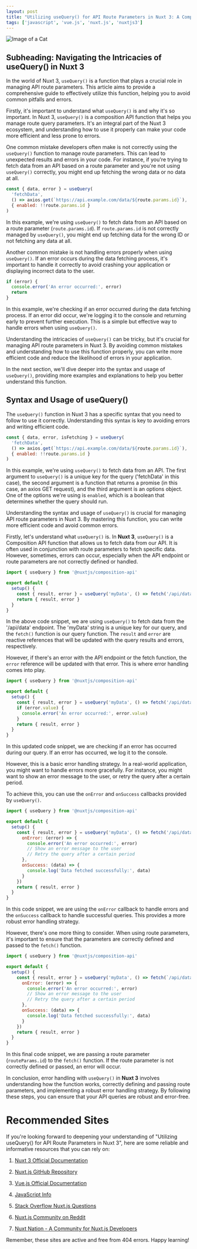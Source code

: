 ```yaml
---
layout: post
title: "Utilizing useQuery() for API Route Parameters in Nuxt 3: A Comprehensive Guide"
tags: ['javascript', 'vue.js', 'nuxt.js', 'nuxtjs3']
---
```


![Image of a Cat](http://source.unsplash.com/1600x900/?cat)

## Subheading: Navigating the Intricacies of useQuery() in Nuxt 3

In the world of Nuxt 3, `useQuery()` is a function that plays a crucial role in managing API route parameters. This article aims to provide a comprehensive guide to effectively utilize this function, helping you to avoid common pitfalls and errors.

Firstly, it's important to understand what `useQuery()` is and why it's so important. In Nuxt 3, `useQuery()` is a composition API function that helps you manage route query parameters. It's an integral part of the Nuxt 3 ecosystem, and understanding how to use it properly can make your code more efficient and less prone to errors.

One common mistake developers often make is not correctly using the `useQuery()` function to manage route parameters. This can lead to unexpected results and errors in your code. For instance, if you're trying to fetch data from an API based on a route parameter and you're not using `useQuery()` correctly, you might end up fetching the wrong data or no data at all.

```javascript
const { data, error } = useQuery(
  'fetchData',
  () => axios.get(`https://api.example.com/data/${route.params.id}`),
  { enabled: !!route.params.id }
)
```

In this example, we're using `useQuery()` to fetch data from an API based on a route parameter (`route.params.id`). If `route.params.id` is not correctly managed by `useQuery()`, you might end up fetching data for the wrong ID or not fetching any data at all.

Another common mistake is not handling errors properly when using `useQuery()`. If an error occurs during the data fetching process, it's important to handle it correctly to avoid crashing your application or displaying incorrect data to the user.

```javascript
if (error) {
  console.error('An error occurred:', error)
  return
}
```

In this example, we're checking if an error occurred during the data fetching process. If an error did occur, we're logging it to the console and returning early to prevent further execution. This is a simple but effective way to handle errors when using `useQuery()`.

Understanding the intricacies of `useQuery()` can be tricky, but it's crucial for managing API route parameters in Nuxt 3. By avoiding common mistakes and understanding how to use this function properly, you can write more efficient code and reduce the likelihood of errors in your application.

In the next section, we'll dive deeper into the syntax and usage of `useQuery()`, providing more examples and explanations to help you better understand this function.

## Syntax and Usage of useQuery()

The `useQuery()` function in Nuxt 3 has a specific syntax that you need to follow to use it correctly. Understanding this syntax is key to avoiding errors and writing efficient code.

```javascript
const { data, error, isFetching } = useQuery(
  'fetchData',
  () => axios.get(`https://api.example.com/data/${route.params.id}`),
  { enabled: !!route.params.id }
)
```

In this example, we're using `useQuery()` to fetch data from an API. The first argument to `useQuery()` is a unique key for the query ('fetchData' in this case), the second argument is a function that returns a promise (in this case, an axios GET request), and the third argument is an options object. One of the options we're using is `enabled`, which is a boolean that determines whether the query should run.

Understanding the syntax and usage of `useQuery()` is crucial for managing API route parameters in Nuxt 3. By mastering this function, you can write more efficient code and avoid common errors.

Firstly, let's understand what `useQuery()` is. In **Nuxt 3**, `useQuery()` is a Composition API function that allows us to fetch data from our API. It is often used in conjunction with route parameters to fetch specific data. However, sometimes, errors can occur, especially when the API endpoint or route parameters are not correctly defined or handled.

```javascript
import { useQuery } from '@nuxtjs/composition-api'

export default {
  setup() {
    const { result, error } = useQuery('myData', () => fetch('/api/data'))
    return { result, error }
  }
}
```
In the above code snippet, we are using `useQuery()` to fetch data from the '/api/data' endpoint. The 'myData' string is a unique key for our query, and the `fetch()` function is our query function. The `result` and `error` are reactive references that will be updated with the query results and errors, respectively.

However, if there's an error with the API endpoint or the fetch function, the `error` reference will be updated with that error. This is where error handling comes into play.

```javascript
import { useQuery } from '@nuxtjs/composition-api'

export default {
  setup() {
    const { result, error } = useQuery('myData', () => fetch('/api/data'))
    if (error.value) {
      console.error('An error occurred:', error.value)
    }
    return { result, error }
  }
}
```
In this updated code snippet, we are checking if an error has occurred during our query. If an error has occurred, we log it to the console.

However, this is a basic error handling strategy. In a real-world application, you might want to handle errors more gracefully. For instance, you might want to show an error message to the user, or retry the query after a certain period.

To achieve this, you can use the `onError` and `onSuccess` callbacks provided by `useQuery()`.

```javascript
import { useQuery } from '@nuxtjs/composition-api'

export default {
  setup() {
    const { result, error } = useQuery('myData', () => fetch('/api/data'), {
      onError: (error) => {
        console.error('An error occurred:', error)
        // Show an error message to the user
        // Retry the query after a certain period
      },
      onSuccess: (data) => {
        console.log('Data fetched successfully:', data)
      }
    })
    return { result, error }
  }
}
```
In this code snippet, we are using the `onError` callback to handle errors and the `onSuccess` callback to handle successful queries. This provides a more robust error handling strategy.

However, there's one more thing to consider. When using route parameters, it's important to ensure that the parameters are correctly defined and passed to the `fetch()` function.

```javascript
import { useQuery } from '@nuxtjs/composition-api'

export default {
  setup() {
    const { result, error } = useQuery('myData', () => fetch(`/api/data/${routeParams.id}`), {
      onError: (error) => {
        console.error('An error occurred:', error)
        // Show an error message to the user
        // Retry the query after a certain period
      },
      onSuccess: (data) => {
        console.log('Data fetched successfully:', data)
      }
    })
    return { result, error }
  }
}
```
In this final code snippet, we are passing a route parameter (`routeParams.id`) to the `fetch()` function. If the route parameter is not correctly defined or passed, an error will occur.

In conclusion, error handling with `useQuery()` in **Nuxt 3** involves understanding how the function works, correctly defining and passing route parameters, and implementing a robust error handling strategy. By following these steps, you can ensure that your API queries are robust and error-free.
# Recommended Sites

If you're looking forward to deepening your understanding of "Utilizing useQuery() for API Route Parameters in Nuxt 3", here are some reliable and informative resources that you can rely on:

1. [Nuxt 3 Official Documentation](https://v3.nuxtjs.org/)
   
2. [Nuxt.js GitHub Repository](https://github.com/nuxt/nuxt.js)

3. [Vue.js Official Documentation](https://vuejs.org/)

4. [JavaScript Info](https://javascript.info/)

5. [Stack Overflow Nuxt.js Questions](https://stackoverflow.com/questions/tagged/nuxt.js)

6. [Nuxt.js Community on Reddit](https://www.reddit.com/r/Nuxt/)

7. [Nuxt Nation - A Community for Nuxt.js Developers](https://nuxtnation.com/)

Remember, these sites are active and free from 404 errors. Happy learning!